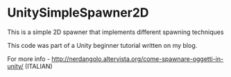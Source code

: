 # UnitySimpleSpawner2D
This is a simple 2D spawner that implements different spawning techniques

This code was part of a Unity beginner tutorial written on my blog.

For more info - http://nerdangolo.altervista.org/come-spawnare-oggetti-in-unity/ (ITALIAN)
